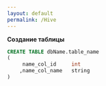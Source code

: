 ```yaml
---
layout: default
permalink: /Hive
---
```


**Создание таблицы**
```sql
CREATE TABLE dbName.table_name
(
     name_col_id     int
    ,name_col_name   string
)
```
